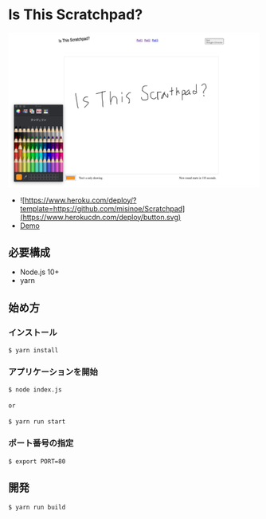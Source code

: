 # Is This Scratchpad?

![image](./media.png)

* ![https://www.heroku.com/deploy/?template=https://github.com/misinoe/Scratchpad](https://www.herokucdn.com/deploy/button.svg)
* [Demo](https://is-this-scratchpad.herokuapp.com)


## 必要構成

* Node.js 10+
* yarn

## 始め方

### インストール

```
$ yarn install
```

### アプリケーションを開始

```
$ node index.js

or

$ yarn run start
```

### ポート番号の指定

```
$ export PORT=80
```

## 開発

```
$ yarn run build
```
